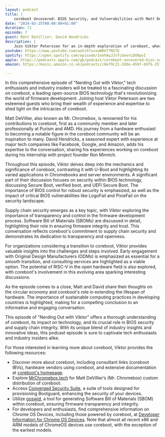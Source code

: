 ```yaml
---
layout: podcast
title: |
    coreboot Uncovered: BIOS Security, and Vulnerabilities with Matt DeVillier and David Hendricks
date: "2024-03-25T00:00:00+01:00"
duration: 71
episode: 7
guest: Matt DeVillier, David Hendricks
description: |
    Join Viktor Petersson for an in-depth exploration of coreboot, where experts Matt DeVillier and David Hendricks shed light on its mechanics, security features, and applications in Chromebooks and servers. Dive into the world of open-source firmware and sustainable computing practices with this conversation, as it delves into the future of supply chain security and industry innovations.
youtube: https://www.youtube.com/watch?v=swWDUT7NITE
spotify: https://open.spotify.com/episode/1nehAuJJsTcGeerLDX0poI
apple: https://podcasts.apple.com/gb/podcast/coreboot-uncovered-bios-security-supply-chain-and/id1722663295?i=1000650304147
amazon: https://music.amazon.co.uk/podcasts/c8e79c21-2dde-4597-b9fb-257ecbc2bf29/episodes/afaaf197-a43a-4315-8e2c-99dddc43d70e/nerding-out-with-viktor-coreboot-uncovered-bios-security-supply-chain-and-vulnerabilities-with-matt-devillier-and-david-hendricks

---
```


In this comprehensive episode of "Nerding Out with Viktor," tech enthusiasts and industry insiders will be treated to a fascinating discussion on coreboot, a leading open-source BIOS technology that's revolutionizing the world of firmware development. Joining host Viktor Petersson are two esteemed guests who bring their wealth of experience and expertise to shed light on the intricacies of coreboot.

Matt DeVillier, also known as Mr. Chromebox, is renowned for his contributions to coreboot, first as a community member and later professionally at Purism and AMD. His journey from a hardware enthusiast to becoming a notable figure in the coreboot community will be an inspiration to many. David Hendricks, a seasoned expert with experience at major tech companies like Facebook, Google, and Amazon, adds his expertise to the conversation, sharing his experiences working on coreboot during his internship with project founder Ron Minnich.

Throughout this episode, Viktor delves deep into the mechanics and significance of coreboot, contrasting it with U-Boot and highlighting its varied applications in Chromebooks and server environments. A significant part of their discussion focuses on security within BIOS technology, discussing Secure Boot, verified boot, and UEFI Secure Boot. The importance of BIOS control for robust security is emphasized, as well as the impact of critical BIOS vulnerabilities like LogoFail and PixieFail on the security landscape.

Supply chain security emerges as a key topic, with Viktor exploring the importance of transparency and control in the firmware development process. Software Bill of Materials (SBOMs) are discussed in detail, highlighting their role in ensuring firmware integrity and trust. This conversation reflects coreboot's commitment to supply chain security and demonstrates its dedication to transparency and openness.

For organizations considering a transition to coreboot, Viktor provides valuable insights into the challenges and steps involved. Early engagement with Original Design Manufacturers (ODMs) is emphasized as essential for a smooth transition, and consulting services are highlighted as a viable option. The potential of RISC-V in the open hardware field is also explored, with coreboot's involvement in this evolving area sparking interesting discussions.

As the episode comes to a close, Matt and David share their thoughts on the circular economy and coreboot's role in extending the lifespan of hardware. The importance of sustainable computing practices in developing countries is highlighted, making for a compelling conclusion to an informative and engaging conversation.

This episode of "Nerding Out with Viktor" offers a thorough understanding of coreboot, its impact on technology, and its crucial role in BIOS security and supply chain integrity. With its unique blend of industry insights and innovative ideas, this podcast episode is sure to captivate tech enthusiasts and industry insiders alike.

For those interested in learning more about coreboot, Viktor provides the following resources:

* Discover more about coreboot, including consultant links (coreboot IBVs), hardware vendors using coreboot, and extensive documentation at [coreboot's homepage](https://www.coreboot.org).
* Explore [MrChromebox.tech](https://mrchromebox.tech) for Matt DeVillier’s (Mr. Chromebox) custom distribution of coreboot.
* Access [Converged Security Suite](https://github.com/9elements/converged-security-suite), a suite of tools designed for provisioning Bootguard, enhancing the security of your devices.
* Utilize [goswid](https://github.com/9elements/goswid), a tool for generating Software Bill of Materials (SBOM) within coreboot, ensuring firmware transparency and integrity.
* For developers and enthusiasts, find comprehensive information on Chrome OS Devices, including those powered by coreboot, at [Developer Information for Chrome OS Devices](https://www.chromium.org/chromium-os/developer-information-for-chrome-os-devices). Note that almost all recent x86 and ARM models of ChromeOS devices use coreboot, with the exception of the earliest models.